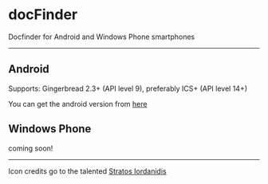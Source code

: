 docFinder
=============

Docfinder for Android and Windows Phone smartphones

---

## Android

Supports: Gingerbread 2.3+ (API level 9), preferably ICS+ (API level 14+)

You can get the android version from [here](https://play.google.com/store/apps/details?id=com.varemenos.docfinder)

## Windows Phone

coming soon!

---

Icon credits go to the talented [Stratos Iordanidis](http://ssstratos.com/)
